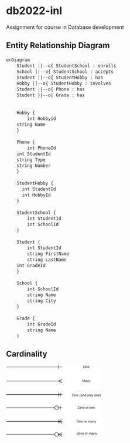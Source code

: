 # db2022-inl
Assignment for course in Database development

## Entity Relationship Diagram

```mermaid
erDiagram
    Student ||--o{ StudentSchool : enrolls
    School ||--o{ StudentSchool : accepts
    Student ||--o{ StudentHobby : has
    Hobby ||--o{ StudentHobby : involves
    Student ||--o{ Phone : has
    Student }|--o| Grade : has
       

    Hobby {
    	int Hobbyid
	string Name
    }

    Phone {
    	int PhoneId
	int StudentId
	string Type
	string Number
    }

    StudentHobby {
	  int StudentId
	  int HobbyId 
    }

    StudentSchool {
        int StudentId
        int SchoolId
    }

    Student {
        int StudentId
        string FirstName
        string LastName
	int GradeId
    }

    School {
        int SchoolId
        string Name
        string City
    }

    Grade {
        int GradeId
        string Name
    }
```

## Cardinality

![Cardinality](cardinality-1.png)

